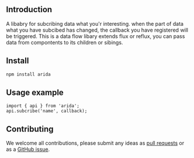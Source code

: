 ## Introduction
A libabry for subcribing data what you'r interesting. 
when the part of data what you have subcibed has changed, the callback you  have registered will be triggered.
This is a data flow libary extends flux or reflux, you can pass data from compontents to its children or sibings. 
## Install

```bash
npm install arida
```

## Usage example

``` api
import { api } from 'arida';
api.subcribe('name', callback);
```


## Contributing

We welcome all contributions, please submit any ideas as [pull requests](https://github.com/azl397985856/arida/pulls) or as a [GitHub issue](https://github.com/azl397985856/arida/issues).
